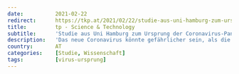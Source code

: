 ```yaml
---
date:          2021-02-22
redirect:      https://tkp.at/2021/02/22/studie-aus-uni-hamburg-zum-ursprung-der-coronavirus-pandemie/
title:         tp - Science & Technology
subtitle:      'Studie aus Uni Hamburg zum Ursprung der Coronavirus-Pandemie'
description:   'Das neue Coronavirus könnte gefährlicher sein, als die mit denen wir schon lange zu tun haben. Zu seinem Ursprung gibt es nach wie vor Unklarheit und verschiedenste Theorien über natürlichen oder künstlichen Ursprung. Hier eine Untersuchung, die den natürlichen Ursprung und die Übertragung von Tier auf Mensch, also den zoonotischen Ursprung in Frage stellt. Seit …'
country:       AT
categories:    [Studie, Wissenschaft]
tags:          [virus-ursprung]
---
```

